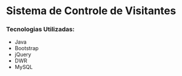 # Sistema de Controle de Visitantes

### Tecnologias Utilizadas:
- Java
- Bootstrap
- jQuery
- DWR
- MySQL
